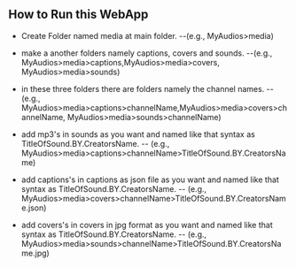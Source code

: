 ## How to Run this WebApp
- Create Folder named media at main folder.
  --(e.g., MyAudios>media)

- make a another folders namely captions, covers and sounds.
  --(e.g., MyAudios>media>captions,MyAudios>media>covers, MyAudios>media>sounds)

- in these three folders there are folders namely the channel names.
  -- (e.g., MyAudios>media>captions>channelName,MyAudios>media>covers>channelName, MyAudios>media>sounds>channelName)

- add mp3's in sounds as you want and named like that syntax as TitleOfSound.BY.CreatorsName.
  -- (e.g., MyAudios>media>captions>channelName>TitleOfSound.BY.CreatorsName)

- add captions's in captions as json file as you want and named like that syntax as TitleOfSound.BY.CreatorsName.
  -- (e.g., MyAudios>media>covers>channelName>TitleOfSound.BY.CreatorsName.json)
- add covers's in covers in jpg format as you want and named like that syntax as TitleOfSound.BY.CreatorsName.
  -- (e.g., MyAudios>media>sounds>channelName>TitleOfSound.BY.CreatorsName.jpg)
  

